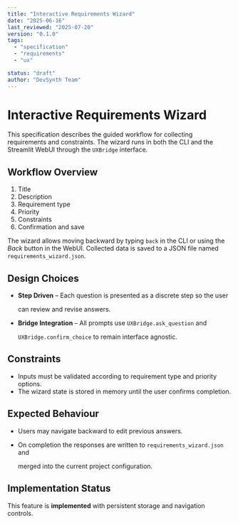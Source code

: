 ```yaml
---
title: "Interactive Requirements Wizard"
date: "2025-06-16"
last_reviewed: "2025-07-20"
version: "0.1.0"
tags:
  - "specification"
  - "requirements"
  - "ux"

status: "draft"
author: "DevSynth Team"
---
```


# Interactive Requirements Wizard

This specification describes the guided workflow for collecting
requirements and constraints. The wizard runs in both the CLI and the
Streamlit WebUI through the `UXBridge` interface.

## Workflow Overview

1. Title
2. Description
3. Requirement type
4. Priority
5. Constraints
6. Confirmation and save


The wizard allows moving backward by typing `back` in the CLI or using
the *Back* button in the WebUI. Collected data is saved to a JSON file
named `requirements_wizard.json`.

## Design Choices

- **Step Driven** – Each question is presented as a discrete step so the user

  can review and revise answers.

- **Bridge Integration** – All prompts use `UXBridge.ask_question` and

  `UXBridge.confirm_choice` to remain interface agnostic.

## Constraints

- Inputs must be validated according to requirement type and priority options.
- The wizard state is stored in memory until the user confirms completion.


## Expected Behaviour

- Users may navigate backward to edit previous answers.
- On completion the responses are written to `requirements_wizard.json` and

  merged into the current project configuration.
## Implementation Status

This feature is **implemented** with persistent storage and navigation controls.
